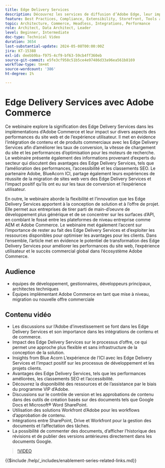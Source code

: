 ```yaml
---
title: Edge Delivery Services
description: Découvrez les services de diffusion d’Adobe Edge, leur impact sur les offres de projet, les coûts de développement, l’optimisation pour les moteurs de recherche et l’application, ainsi que le potentiel d’expériences personnalisées.
feature: Best Practices, Compliance, Extensibility, Storefront, Tools and External Services
topic: Architecture, Commerce, Headless, Integrations, Performance
role: Architect, Data Architect, Leader
level: Beginner, Intermediate
doc-type: Technical Video
duration: 3654
last-substantial-update: 2024-05-08T00:00:00Z
jira: KT-15388
exl-id: deebb9ba-f975-4cf9-bf63-59cb4ff360eb
source-git-commit: e5fe3cf958c51b5ce4e97486d33a96ea561b8169
workflow-type: tm+mt
source-wordcount: '386'
ht-degree: 1%

---
```


# Edge Delivery Services avec Adobe Commerce

Ce webinaire explore la signification des Edge Delivery Services dans les implémentations d’Adobe Commerce et leur impact sur divers aspects des performances du site web et de l’expérience utilisateur. Il met en évidence l’intégration de contenu et de produits commerciaux avec les Edge Delivery Services afin d’améliorer les taux de conversion, la vitesse de chargement du site et les performances d’optimisation pour les moteurs de recherche. Le webinaire présente également des informations provenant d’experts du secteur qui discutent des avantages des Edge Delivery Services, tels que l’amélioration des performances, l’accessibilité et les classements SEO. Le partenaire Adobe, BlueAcorn ICI, partage également leurs expériences de réussite de la migration de sites web vers des Edge Delivery Services et l’impact positif qu’ils ont eu sur les taux de conversion et l’expérience utilisateur.

En outre, le webinaire aborde la flexibilité et l’innovation que les Edge Delivery Services apportent à la conception de solution et à l’offre de projet. Elle permet aux entreprises de tirer parti de main-d’oeuvre de développement plus générique et de se concentrer sur les surfaces d’API, en comblant le fossé entre les plateformes de niveau entreprise comme AEM et Adobe Commerce. Le webinaire met également l’accent sur l’importance de rester au fait des Edge Delivery Services et d’exploiter les ressources disponibles pour optimiser les avantages pour les clients. Dans l’ensemble, l’article met en évidence le potentiel de transformation des Edge Delivery Services pour améliorer les performances du site web, l’expérience utilisateur et le succès commercial global dans l’écosystème Adobe Commerce.

## Audience

* équipes de développement, gestionnaires, développeurs principaux, architectes techniques
* Équipes implémentant Adobe Commerce en tant que mise à niveau, migration ou nouvelle offre commerciale

## Contenu vidéo

* Les discussions sur l’Adobe d’investissement se font dans les Edge Delivery Services et son importance dans les intégrations de contenu et de commerce.
* Impact des Edge Delivery Services sur le processus d’offre, ce qui permet une approche plus flexible et sans infrastructure de la conception de la solution.
* Insights from Blue Acorn L’expérience de l’ICI avec les Edge Delivery Services et l’impact positif sur les processus de développement et les projets clients.
* Avantages des Edge Delivery Services, tels que les performances améliorées, les classements SEO et l’accessibilité.
* Découvrez la disponibilité des ressources et de l’assistance par le biais du programme VIP d’Adobe.
* Discussions sur le contrôle de version et les approbations de contenu dans des outils de création basés sur des documents tels que Google Docs et Microsoft® Word SharePoint.
* Utilisation des solutions Workfront d’Adobe pour les workflows d’approbation de contenu.
* Intégrations entre SharePoint, Drive et Workfront pour la gestion des documents et l’affectation des tâches.
* La possibilité de commenter des documents, d’afficher l’historique des révisions et de publier des versions antérieures directement dans les documents Google.


>[!VIDEO](https://video.tv.adobe.com/v/3429059?learn=on)

{{$include /help/_includes/enablement-series-related-links.md}}
